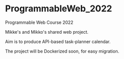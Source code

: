 # ProgrammableWeb_2022
Programmable Web Course 2022

Mikke's and Mikko's shared web project.

Aim is to produce API-based task-planner calendar.

The project will be Dockerized soon, for easy migration.
